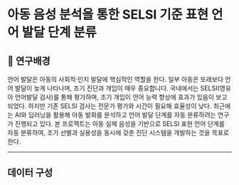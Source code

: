 # 아동 음성 분석을 통한 SELSI 기준 표현 언어 발달 단계 분류

## 📰 연구배경
언어 발달은 아동의 사회적·인지 발달에 핵심적인 역할을 한다. 일부 아동은 또래보다 언어 발달이 늦게 나타나며, 조기 진단과 개입이 매우 중요합니다. 국내에서는 SELSI(영유아 언어발달 검사)를 통해 평가하며, 조기 개입이 언어 능력 향상에 효과가 있음이 보고되었다.
하지만 기존 SELSI 검사는 전문가 평가와 시간이 필요해 효율성이 낮다. 최근에는 AI와 딥러닝을 활용해 아동 발화를 분석하고 언어 발달 단계를 자동 분류하려는 연구가 진행되고 있다. 본 프로젝트는 아동 실제 음성을 기반으로 SELSI 표현 언어 단계를 자동 분류하여, 조기 선별과 실용성을 동시에 갖춘 진단 시스템을 개발하는 것을 목표로 한다.

---

## 데이터 구성

